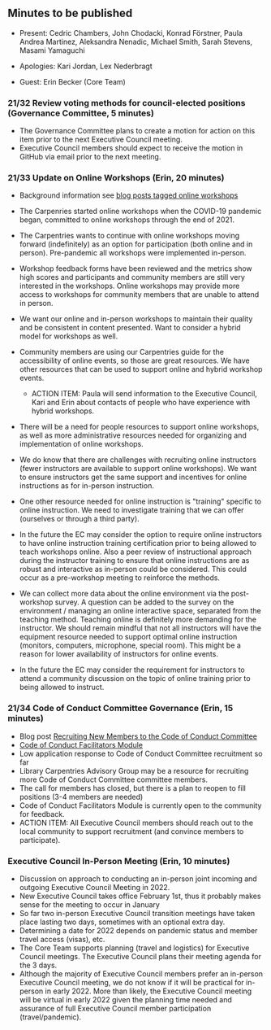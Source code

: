 ## Minutes to be published

* Present: Cedric Chambers, John Chodacki, Konrad Förstner, Paula
  Andrea Martinez, Aleksandra Nenadic, Michael Smith, Sarah Stevens,
  Masami Yamaguchi

* Apologies: Kari Jordan, Lex Nederbragt

* Guest: Erin Becker (Core Team)

### 21/32 Review voting methods for council-elected positions (Governance Committee, 5 minutes)

* The Governance Committee plans to create a motion for action on this
  item prior to the next Executive Council meeting.
* Executive Council members should expect to receive the motion in
  GitHub via email prior to the next meeting.

### 21/33 Update on Online Workshops (Erin, 20 minutes)

* Background information see [blog posts tagged online
  workshops](https://carpentries.org/posts-by-tags/#blog-tag-online-workshops)

* The Carpenries started online workshops when the COVID-19 pandemic
  began, committed to online workshops through the end of 2021.

* The Carpentries wants to continue with online workshops moving
  forward (indefinitely) as an option for participation (both online
  and in person). Pre-pandemic all workshops were implemented
  in-person.

* Workshop feedback forms have been reviewed and the metrics show high
  scores and participants and community members are still very
  interested in the workshops. Online workshops may provide more
  access to workshops for community members that are unable to attend
  in person.

* We want our online and in-person workshops to maintain their quality
  and be consistent in content presented. Want to consider a hybrid
  model for workshops as well.

* Community members are using our Carpentries guide for the
  accessibility of online events, so those are great resources. We
  have other resources that can be used to support online and hybrid
  workshop events.
  *  ACTION ITEM: Paula will send information to the Executive
     Council, Kari and Erin about contacts of people who have
     experience with hybrid workshops.

* There will be a need for people resources to support online
  workshops, as well as more administrative resources needed for
  organizing and implementation of online workshops.

* We do know that there are challenges with recruiting online
  instructors (fewer instructors are available to support online
  workshops). We want to ensure instructors get the same support and
  incentives for online instructions as for in-person instruction.

* One other resource needed for online instruction is "training"
  specific to online instruction. We need to investigate training that
  we can offer (ourselves or through a third party).

* In the future the EC may consider the option to require online
  instructors to have online instruction training certification prior
  to being allowed to teach workshops online. Also a peer review of
  instructional approach during the instructor training to ensure that
  online instructions are as robust and interactive as in-person could
  be considered. This could occur as a pre-workshop meeting to
  reinforce the methods.

* We can collect more data about the online environment via the
  post-workshop survey. A question can be added to the survey on the
  environment / managing an online interactive space, separated from
  the teaching method. Teaching online is definitely more demanding
  for the instructor. We should remain mindful that not all
  instructors will have the equipment resource needed to support
  optimal online instruction (monitors, computers, microphone, special
  room). This might be a reason for lower availability of instructors
  for online events.

* In the future the EC may consider the requirement for instructors to
  attend a community discussion on the topic of online training prior
  to being allowed to instruct.

### 21/34 Code of Conduct Committee Governance (Erin, 15 minutes)

* Blog post [Recruiting New Members to the Code of Conduct
  Committee](https://carpentries.org/blog/2021/06/recruiting-for-coc-committee/)
* [Code of Conduct Facilitators
  Module](https://carpentries.org/blog/2021/06/code-of-conduct-facilitators-module/)
* Low application response to Code of Conduct Committee recruitment so
  far
* Library Carpentries Advisory Group may be a resource for recruiting
  more Code of Conduct Committee committee members.
* The call for members has closed, but there is a plan to reopen to
  fill positions (3-4 members are needed)
* Code of Conduct Facilitators Module is currently open to the
  community for feedback.
* ACTION ITEM: All Executive Council members should reach out to the
  local community to support recruitment (and convince members to
  participate).

### Executive Council In-Person Meeting (Erin, 10 minutes)

* Discussion on approach to conducting an in-person joint incoming and
  outgoing Executive Council Meeting in 2022.
* New Executive Council takes office February 1st, thus it probably
  makes sense for the meeting to occur in January
* So far two in-person Executive Council transition meetings have
  taken place lasting two days, sometimes with an optional extra day.
* Determining a date for 2022 depends on pandemic status and member
  travel access (visas), etc.
* The Core Team supports planning (travel and logistics) for Executive
  Council meetings. The Executive Council plans their meeting agenda
  for the 3 days.
* Although the majority of Executive Council members prefer an
  in-person Executive Council meeting, we do not know if it will be
  practical for in-person in early 2022. More than likely, the
  Executive Council meeting will be virtual in early 2022 given the
  planning time needed and assurance of full Executive Council member
  participation (travel/pandemic).
